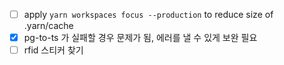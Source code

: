 - [ ] apply `yarn workspaces focus --production` to reduce size of .yarn/cache
- [X] pg-to-ts 가 실패할 경우 문제가 됨, 에러를 낼 수 있게 보완 필요
- [ ] rfid 스티커 찾기
